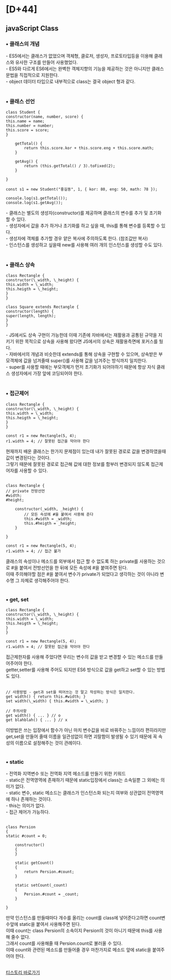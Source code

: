 # [D+44]

## javaScript Class

### • 클래스의 개념

\- ES5에서는 클래스가 없었으며 객체형, 클로저, 생성자, 프로토타입등을 이용해 클래스와 유사한 구조를 만들어 사용했었다.<br>
\- ES5와 다르게 ES6에서는 완벽한 객체지향의 기능을 제공하는 것은 아니지만 클래스 문법을 직접적으로 지원한다.<br>
\- object 데이터 타입으로 내부적으로 class는 결국 object 형과 같다.<br><br>

### • 클래스 선언

```
class Student {
constructor(name, number, score) {
this.name = name;
this.number = number;
this.score = score;
}

    getTotal() {
    	return this.score.kor + this.score.eng + this.score.math;
    }

    getAvg() {
    	return (this.getTotal() / 3).toFixed(2);
    }

}

const s1 = new Student("홍길동", 1, { kor: 80, eng: 50, math: 78 });

console.log(s1.getTotal());
console.log(s1.getAvg());
```

\- 클래스는 별도의 생성자(constructor)를 제공하며 클래스의 변수를 추가 및 초기화 할 수 있다.<br>
\- 생성자에서 값을 추가 하거나 초기화를 하고 싶을 때, this를 통해 변수를 등록할 수 있다.<br>
\- 생성자에 객체를 추가할 경우 얕은 복사에 주의하도록 한다. (참조값만 복사)<br>
\- 인스턴스를 생성하고 싶을때 new를 사용해 여러 개의 인스턴스를 생성할 수도 있다.<br><br>

### • 클래스 상속

```
class Rectangle {
constructor(\_width, \_height) {
this.width = \_width;
this.heigth = \_height;
}
}

class Square extends Rectangle {
constructor(length) {
super(length, length);
}
}
```

\- JS에서도 상속 구현이 가능한데 이때 기존에 자바에서는 재활용과 공통된 규약을 지키기 위한 목적으로 상속을 사용해 왔다면 JS에서의 상속은 재활용측면에 포커스를 뒀다.<br>
\- 자바에서의 개념과 비슷한데 extends를 통해 상속을 구현할 수 있으며, 상속받은 부모객체에 값을 넘겨줄때 super()를 사용해 값을 넘겨주는 방식까지 일치한다.<br>
\- super를 사용할 때에는 부모객체가 먼저 초기화가 되어야하기 때문에 항상 자식 클래스 생성자에서 가장 앞에 코딩되어야 한다.<br><br>

### • 접근제어

```
class Rectangle {
constructor(\_width, \_height) {
this.width = \_width;
this.heigth = \_height;
}
}

const r1 = new Rectangle(5, 4);
r1.width = 4; // 잘못된 접근을 막아야 한다
```

현재까지 배운 클래스는 한가지 문제점이 있는데 내가 잘못된 경로로 값을 변경하였을때 값이 변경된다는 것이다.<br>
그렇기 때문에 잘못된 경로로 접근해 값에 대한 정보를 함부러 변경되지 않도록 접근제어자를 사용할 수 있다.<br><br>

```
class Rectangle {
// private 전방선언
#width;
#height;

    constructor(_width, _height) {
    	// 모든 속성에 #을 붙여서 사용해 준다
    	this.#width = _width;
    	this.#heigth = _height;
    }

}

const r1 = new Rectangle(5, 4);
r1.width = 4; // 접근 불가
```

클래스의 속성이나 메소드를 외부에서 접근 할 수 없도록 하는 private를 사용하는 것으로 #을 붙여서 전방선언을 한 뒤에 모든 속성에 #을 붙여주면 된다.<br>
이때 주의해야할 점은 #을 붙여서 변수가 private가 되었다고 생각하는 것이 아니라 변수명 그 자체로 생각해주어야 한다.<br><br>

### • get, set

```
class Rectangle {
constructor(\_width, \_height) {
this.width = \_width;
this.heigth = \_height;
}
}

const r1 = new Rectangle(5, 4);
r1.width = 4; // 잘못된 접근을 막아야 한다
```

접근제한자를 사용해 주었다면 우리는 변수의 값을 받고 변경할 수 있는 메소드를 만들어주어야 한다.<br>
getter,setter를 사용해 주어도 되지만 ES6 방식으로 값을 get하고 set할 수 있는 방법도 있다.<br><br>

```
// 사용방법 - get과 set을 띄어쓰는 것 말고 작성하는 방식은 일치한다.
get width() { return this.#width; }
set width(\_width) { this.#width = \_width; }

// 주의사항
get width() { ... } // o
get blahblah() { ... } // x
```

이방법은 쓰는 입장에서 함수가 아닌 마치 변수값을 바로 바꿔주는 느낌이라 편히라지만 get,set을 만들어 줄때 이름을 일관성없이 하면 괴랄함이 발생될 수 있기 때문에 꼭 속성의 이름으로 설정해주는 것이 관례이다.<br><br>

### • static

\- 전역화 지역변수 또는 전역화 지역 메소드를 만들기 위한 키워드<br>
\- static은 전역영역에 존재하기 때문에 static입장에서 class는 소속일뿐 그 외에는 의미가 없다.<br>
\- static 변수, static 메소드는 클래스가 인스턴스화 되는지 여부와 상관없이 전역영역에 하나 존재하는 것이다.<br>
\- this는 의미가 없다.<br>
\- 접근 제어가 가능하다.<br><br>

```
class Persion
{
static #count = 0;

    constructor()
    {
    }

    static getCount()
    {
        return Persion.#count;
    }

    static setCount(_count)
    {
        Persion.#count = _count;
    }

}
```

만약 인스턴스를 만들때마다 개수를 올리는 count를 class에 넣어준다고하면 count변수앞에 static을 붙여서 사용해주면 된다.<br>
이때 count는 class Persion의 소속이지 Persion의 것이 아니기 때문에 this를 사용해 줄수 없다.<br>
그래서 count를 사용해줄 때 Persion.count로 불러올 수 있다.<br>
이때 count와 관련된 메소드를 만들어줄 경우 마찬가지로 메소드 앞에 static을 붙여주어야 한다.<br><br>

[티스토리 바로가기](https://onelight-stay.tistory.com/656)
